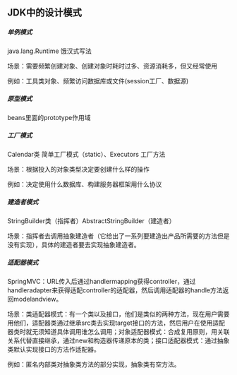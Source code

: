 ## JDK中的设计模式

##### 单例模式

java.lang.Runtime 饿汉式写法

场景：需要频繁创建对象、创建对象时耗时过多、资源消耗多，但又经常使用

例如：工具类对象、频繁访问数据库或文件(session工厂、数据源)

##### 原型模式

beans里面的prototype作用域

##### 工厂模式

Calendar类 简单工厂模式（static）、Executors 工厂方法

场景：根据投入的对象类型决定要创建什么样的操作

例如：决定使用什么数据库、构建服务器框架用什么协议

##### 建造者模式

StringBuilder类（指挥者）AbstractStringBuilder（建造者）

场景：指挥者去调用抽象建造者（它给出了一系列要建造出产品所需要的方法但是没有实现），具体的建造者要去实现抽象建造者。

##### 适配器模式

SpringMVC：URL传入后通过handlermapping获得controller，通过handleradapter来获得适配controller的适配器，然后调用适配器的handle方法返回modelandview。

场景：类适配器模式：有一个类以及接口，他们是类似的两种方法，现在用户需要用他们，适配器类通过继承src类去实现target接口的方法，然后用户在使用适配器类时就无须知道具体调用谁怎么调用；对象适配器模式：合成复用原则，用关联关系代替直接继承，通过new和构造器传递原本的类；接口适配器模式：通过抽象类默认实现接口的方法作适配器。

例如：匿名内部类对抽象类方法的部分实现，抽象类有空方法。